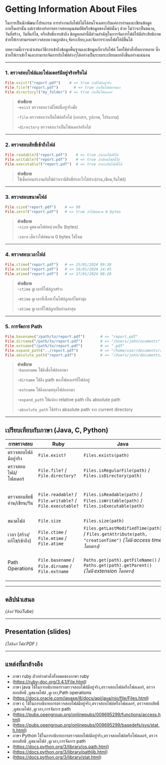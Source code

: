 # Getting Information About Files

ในการเป็นนักพัฒนาโปรแกรม การทำงานกับไฟล์ไม่ได้สนใจเฉพาะกับแค่การอ่านและเขียนข้อมูลภายในเท่านั้น แต่เราต้องทำการตรวจสอบคุณสมบัติหรือข้อมูลของไฟล์นั้นๆ ด้วย ไม่ว่าจะเป็นขนาด, วันที่สร้าง, วันที่แก้ไข, หรือสิทธิ์การเข้าถึง ข้อมูลเหล่านี้มีส่วนสำคัญในการจัดการไฟล์ให้มีประสิทธิภาพ ช่วยให้เราสามารถตรวจสอบความถูกต้อง,จัดระเบียบ,และจัดการระบบไฟล์ให้ดีขึ้นได้

บทความนี้เราจะนำเสนอวิธีการเข้าถึงข้อมูลพื้นฐานและข้อมูลเกี่ยวกับไฟล์ โดยใช้คำสั่งที่หลากหลาย ซึ่งช่วยให้เราเข้าใจและสามารถจัดการกับไฟล์ต่างๆได้อย่างเป็นระบบระเบียบมากยิ่งขึ้นอย่างแน่นอน

---

### 1. ตรวจสอบไฟล์และโฟลเดอร์มีอยู่จริงหรือไม่

```ruby
File.exist?("report.pdf")    # => true ถ้ามีไฟล์อยู่จริง
File.file?("report.pdf")       # => true ถ้าเป็นไฟล์ธรรมดา  
File.directory?("my_folder") # => true ถ้าเป็นโฟลเดอร์  
```

> **คำอธิบาย**  
> -`exist` ตรวจสอบว่ามีไฟล์นี้อยู่จริงมั้ย
> 
> -`file` ตรวจสอบว่าเป็นไฟล์หรือไม่ (เอกสาร, รูปภาพ, โปรแกรม)
> 
> -`directory` ตรวจสอบว่าเป็นโฟลเดอร์หรือไม่
---

### 2. ตรวจสอบสิทธิ์เข้าถึงไฟล์

```ruby
File.readable?("report.pdf")    # => true ถ้าอ่านไฟล์นี้ได้
File.writable?("report.pdf")    # => true ถ้าเขียนไฟล์นี้ได้
File.executable?("report.pdf")  # => true ถ้าหากรันไฟล์นี้ได้
```

> **คำอธิบาย**  
> ใช้เช็คก่อนทำงานกับไฟล์ว่าเรามีสิทธิ์ทำอะไรได้บ้าง(อ่าน,เขียน,รันไฟล์)
---

### 3. ตรวจสอบขนาดไฟล์

```ruby
File.size("report.pdf")    # => 99 
File.zero?("report.pdf")   # => true ถ้าไฟล์ขนาด 0 bytes
```

> **คำอธิบาย**  
> -`size` ดูขนาดไฟล์หน่วยเป็น (bytes)
> 
> -`zero` เช็คว่าไฟล์ขนาด 0 bytes ใช่ไหม
---

### 4. ตรวจสอบเวลาไฟล์

```ruby
File.ctime("report.pdf")   # => 15/01/2024 09:30
File.mtime("report.pdf")   # => 16/01/2024 14:45
File.atime("report.pdf")   # => 17/01/2024 08:20
```

> **คำอธิบาย**  
> -`ctime` ดูเวลาที่ไฟล์ถูกสร้าง
> 
> -`mtime` ดูเวลาที่เนื้อหาในไฟล์ถูกแก้ไขล่าสุด
>
> -`atime` ดูเวลาที่ไฟล์ถูกเปิดอ่านล่าสุด
---

### 5. การจัดการ Path 

```ruby
File.basename("/path/to/report.pdf")       # => "report.pdf"
File.dirname("/path/to/report.pdf")        # => "/Users/john/ocuments"
File.extname("/path/to/report.pdf")        # => ".pdf"
File.expand_path("../report.pdf")          # => "/home/user/documents/report.pdf"
File.absolute_path("report.pdf")           # => "/Users/john/documents/report.pdf"
```



> **คำอธิบาย**  
> -`basename` ใช้ดึงชื่อไฟล์ออกมา
> 
> -`dirname` ใช้ดึง path ของโฟลเดอร์ที่ไฟล์อยู่
>
> -`extname` ใช้ดึงนามสกุลไฟล์ออกมา
>
> -`expand_path` ใช้แปลง relative path เป็น absolute path
> 
> -`absolute_path` ใช้สร้าง absolute path จาก current directory
---

## เปรียบเทียบกับภาษา (Java, C, Python)

| การตรวจสอบ                | Ruby                                    | Java                                               | C                        | Python                                           |
|----------------------------|----------------------------------------|---------------------------------------------------|---------------------------------|------------------------------------------------|
| ตรวจสอบไฟล์มีอยู่จริง        | `File.exist?`                          | `Files.exists(path)`| `access(path, F_OK)`            | `os.path.exists(path)` / `pathlib.Path(path).exists()` |
| ตรวจสอบไฟล์/โฟลเดอร์        | `File.file?` / `File.directory?`       | `Files.isRegularFile(path)` / `Files.isDirectory(path)` | `S_ISREG` / `S_ISDIR` | `os.path.isfile(path)` / `os.path.isdir(path)` |
| ตรวจสอบสิทธิ์อ่าน/เขียน/รัน | `File.readable?` / `File.writable?` / `File.executable?` | `Files.isReadable(path)` / `Files.isWritable(path)` / `Files.isExecutable(path)` | `access(path, R_OK)` / `access(path, W_OK)` / `access(path, X_OK)` | `os.access(path, os.R_OK)` / `os.access(path, os.W_OK)` / `os.access(path, os.X_OK)` |
| ขนาดไฟล์                    | `File.size`                           | `Files.size(path)`                               | `st_size`              | `os.path.getsize(path)` |
| เวลา (สร้าง/แก้ไข/เข้าถึง)    | `File.ctime` / `File.mtime` / `File.atime` | `Files.getLastModifiedTime(path)` / `Files.getAttribute(path, "creationTime")` *(ไม่มี access time โดยตรง)* | `st_ctime` / `st_mtime` / `st_atime` | `os.stat(path).st_ctime` / `os.stat(path).st_mtime` / `os.stat(path).st_atime` |
| Path Operations             | `File.basename` / `File.dirname` / `File.extname` | `Paths.get(path).getFileName()` / `Paths.get(path).getParent()` *(ไม่มี extension โดยตรง)* | `basename(path)` / `dirname(path)` *(ไม่มีใน POSIX standard)* | `os.path.basename(path)` / `os.path.dirname(path)` / `os.path.splitext(path)` |

---

## คลิปนำเสนอ 
*(ลิงก์ YouTube)*

---

## Presentation (slides)
*(ใส่ลิงก์ ไฟล์ PDF )*

---

## แหล่งที่มาอ้างอิง
- ภาษา ruby ตัวอย่างคำสั่งทั้งหมดของภาษา ruby
- (https://ruby-doc.org/3.4.1/File.html) 
- ภาษา java  ใช้ในการอธิบายตารางตรวจสอบไฟล์มีอยู่จริง,ตรวจสอบไฟล์หรือโฟลเดอร์, ตรวจสอบสิทธิ์ ,ดูขนาดไฟล์ ,ดูเวลา,Path operations
- (https://docs.oracle.com/javase/8/docs/api/java/nio/file/Files.html)
- ภาษา c ใช้ในการอธิบายการตรวจสอบไฟล์มีอยู่จริง,ตรวจสอบไฟล์หรือโฟลเดอร์, ตรวจสอบสิทธิ์ ,ดูขนาดไฟล์ ,ดูเวลา,การจัดการ path
- (https://pubs.opengroup.org/onlinepubs/009695299/functions/access.html)
- (https://pubs.opengroup.org/onlinepubs/009695299/basedefs/sys/stat.h.html)
- ภาษา Python ใช้ในการอธิบายการตรวจสอบไฟล์มีอยู่จริง,ตรวจสอบไฟล์หรือโฟลเดอร์, ตรวจสอบสิทธิ์ ,ดูขนาดไฟล์ ,ดูเวลา,การจัดการ path
- (https://docs.python.org/3/library/os.path.html)
- (https://docs.python.org/3/library/pathlib.html)
- (https://docs.python.org/3/library/stat.html)
